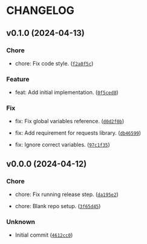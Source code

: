 # CHANGELOG



## v0.1.0 (2024-04-13)

### Chore

* chore: Fix code style. ([`f2a0f5c`](https://github.com/andrewjw/foxessprom/commit/f2a0f5c8bbc1b56dbb286e15596b16c057da4bf8))

### Feature

* feat: Add initial implementation. ([`0f5ced8`](https://github.com/andrewjw/foxessprom/commit/0f5ced8d4d011c9395af89b8979beee1fc9b97a6))

### Fix

* fix: Fix global variables reference. ([`d0d2f0b`](https://github.com/andrewjw/foxessprom/commit/d0d2f0bc8ae277b684facea6337a773461572eea))

* fix: Add requirement for requests library. ([`db46599`](https://github.com/andrewjw/foxessprom/commit/db465997aac1acfb7f0f077541b4c0b791b53d98))

* fix: Ignore correct variables. ([`97c1f35`](https://github.com/andrewjw/foxessprom/commit/97c1f35dcab40438802e8eea7cf51e65ae75f07d))


## v0.0.0 (2024-04-12)

### Chore

* chore: Fix running release step. ([`da195e2`](https://github.com/andrewjw/foxessprom/commit/da195e281fe9bde2bf93f3711c673edeecafe6ed))

* chore: Blank repo setup. ([`3f65d45`](https://github.com/andrewjw/foxessprom/commit/3f65d4505fe138d32491d3a61f3b582b7e685c24))

### Unknown

* Initial commit ([`4612cc0`](https://github.com/andrewjw/foxessprom/commit/4612cc0e2a82f814c4e4dbe73b678b965f2b4e80))
